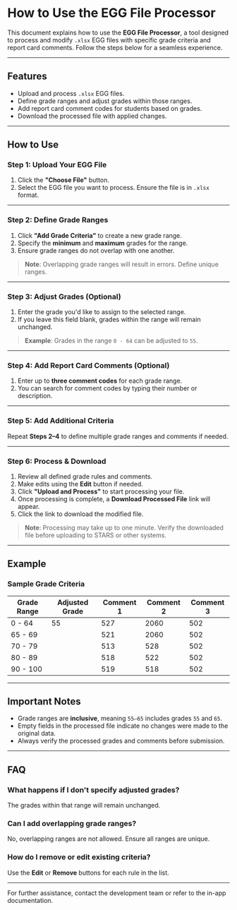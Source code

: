 
# How to Use the EGG File Processor

This document explains how to use the **EGG File Processor**, a tool designed to process and modify `.xlsx` EGG files with specific grade criteria and report card comments. Follow the steps below for a seamless experience.

---

## Features
- Upload and process `.xlsx` EGG files.
- Define grade ranges and adjust grades within those ranges.
- Add report card comment codes for students based on grades.
- Download the processed file with applied changes.

---

## How to Use

### **Step 1: Upload Your EGG File**
1. Click the **"Choose File"** button.
2. Select the EGG file you want to process. Ensure the file is in `.xlsx` format.

---

### **Step 2: Define Grade Ranges**
1. Click **"Add Grade Criteria"** to create a new grade range.
2. Specify the **minimum** and **maximum** grades for the range.
3. Ensure grade ranges do not overlap with one another.

> **Note**: Overlapping grade ranges will result in errors. Define unique ranges.

---

### **Step 3: Adjust Grades (Optional)**
1. Enter the grade you'd like to assign to the selected range.
2. If you leave this field blank, grades within the range will remain unchanged.

> **Example**: Grades in the range `0 - 64` can be adjusted to `55`.

---

### **Step 4: Add Report Card Comments (Optional)**
1. Enter up to **three comment codes** for each grade range.
2. You can search for comment codes by typing their number or description.

---

### **Step 5: Add Additional Criteria**
Repeat **Steps 2–4** to define multiple grade ranges and comments if needed.

---

### **Step 6: Process & Download**
1. Review all defined grade rules and comments.
2. Make edits using the **Edit** button if needed.
3. Click **"Upload and Process"** to start processing your file.
4. Once processing is complete, a **Download Processed File** link will appear.
5. Click the link to download the modified file.

> **Note**: Processing may take up to one minute. Verify the downloaded file before uploading to STARS or other systems.

---

## Example

### **Sample Grade Criteria**
| Grade Range | Adjusted Grade | Comment 1 | Comment 2 | Comment 3 |
|-------------|----------------|-----------|-----------|-----------|
| 0 - 64      | 55             | 527       | 2060      | 502       |
| 65 - 69     |                | 521       | 2060      | 502       |
| 70 - 79     |                | 513       | 528       | 502       |
| 80 - 89     |                | 518       | 522       | 502       |
| 90 - 100    |                | 519       | 518       | 502       |

---

## Important Notes
- Grade ranges are **inclusive**, meaning `55–65` includes grades `55` and `65`.
- Empty fields in the processed file indicate no changes were made to the original data.
- Always verify the processed grades and comments before submission.

---

## FAQ
### **What happens if I don't specify adjusted grades?**
The grades within that range will remain unchanged.

### **Can I add overlapping grade ranges?**
No, overlapping ranges are not allowed. Ensure all ranges are unique.

### **How do I remove or edit existing criteria?**
Use the **Edit** or **Remove** buttons for each rule in the list.

---

For further assistance, contact the development team or refer to the in-app documentation.